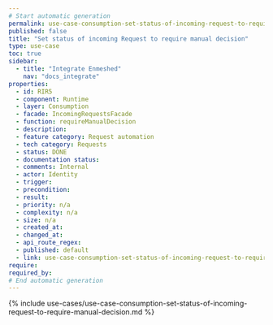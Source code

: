 ```yaml
---
# Start automatic generation
permalink: use-case-consumption-set-status-of-incoming-request-to-require-manual-decision
published: false
title: "Set status of incoming Request to require manual decision"
type: use-case
toc: true
sidebar:
  - title: "Integrate Enmeshed"
    nav: "docs_integrate"
properties:
  - id: RIR5
  - component: Runtime
  - layer: Consumption
  - facade: IncomingRequestsFacade
  - function: requireManualDecision
  - description:
  - feature category: Request automation
  - tech category: Requests
  - status: DONE
  - documentation status:
  - comments: Internal
  - actor: Identity
  - trigger:
  - precondition:
  - result:
  - priority: n/a
  - complexity: n/a
  - size: n/a
  - created_at:
  - changed_at:
  - api_route_regex:
  - published: default
  - link: use-case-consumption-set-status-of-incoming-request-to-require-manual-decision
require:
required_by:
# End automatic generation
---
```


{% include use-cases/use-case-consumption-set-status-of-incoming-request-to-require-manual-decision.md %}
